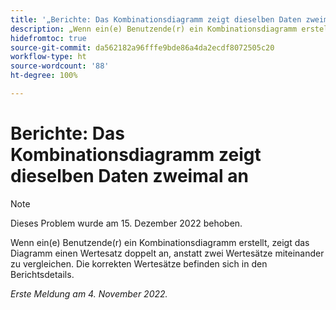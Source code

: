 ```yaml
---
title: '„Berichte: Das Kombinationsdiagramm zeigt dieselben Daten zweimal an“'
description: „Wenn ein(e) Benutzende(r) ein Kombinationsdiagramm erstellt, zeigt das Diagramm einen Wertesatz doppelt an, anstatt zwei Wertesätze miteinander zu vergleichen. Die korrekten Wertesätze befinden sich in den Berichtsdetails.“
hidefromtoc: true
source-git-commit: da562182a96fffe9bde86a4da2ecdf8072505c20
workflow-type: ht
source-wordcount: '88'
ht-degree: 100%

---
```



# Berichte: Das Kombinationsdiagramm zeigt dieselben Daten zweimal an

>[!NOTE]
>
>Dieses Problem wurde am 15. Dezember 2022 behoben.

Wenn ein(e) Benutzende(r) ein Kombinationsdiagramm erstellt, zeigt das Diagramm einen Wertesatz doppelt an, anstatt zwei Wertesätze miteinander zu vergleichen. Die korrekten Wertesätze befinden sich in den Berichtsdetails.

_Erste Meldung am 4. November 2022._


